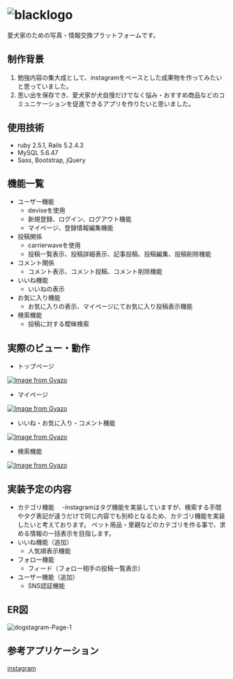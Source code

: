 # ![blacklogo](https://user-images.githubusercontent.com/65549551/89267524-504c1280-d672-11ea-8323-a6735522faf1.png)
愛犬家のための写真・情報交換プラットフォームです。


## 制作背景
1. 勉強内容の集大成として、instagramをベースとした成果物を作ってみたいと思っていました。
2. 思い出を保存でき、愛犬家が犬自慢だけでなく悩み・おすすめ商品などのコミュニケーションを促進できるアプリを作りたいと思いました。


## 使用技術
- ruby 2.5.1, Rails 5.2.4.3
- MySQL 5.6.47
- Sass, Bootstrap, jQuery


## 機能一覧
- ユーザー機能
  - deviseを使用
  - 新規登録、ログイン、ログアウト機能
  - マイページ、登録情報編集機能
- 投稿関係
  - carrierwaveを使用
  - 投稿一覧表示、投稿詳細表示、記事投稿、投稿編集、投稿削除機能
- コメント関係
  - コメント表示、コメント投稿、コメント削除機能
- いいね機能
  - いいねの表示
- お気に入り機能
  - お気に入りの表示、マイページにてお気に入り投稿表示機能
- 検索機能
  - 投稿に対する曖昧検索
  
## 実際のビュー・動作
- トップページ

[![Image from Gyazo](https://i.gyazo.com/ed6a6a81a3c441caeae3a1d490991d95.gif)](https://gyazo.com/ed6a6a81a3c441caeae3a1d490991d95)

- マイページ

[![Image from Gyazo](https://i.gyazo.com/01e566cca7360e773c716dd31d5f0213.gif)](https://gyazo.com/01e566cca7360e773c716dd31d5f0213)

- いいね・お気に入り・コメント機能

[![Image from Gyazo](https://i.gyazo.com/26982c26288b71e896b6a3277217d2bd.gif)](https://gyazo.com/26982c26288b71e896b6a3277217d2bd)

- 検索機能

[![Image from Gyazo](https://i.gyazo.com/e7b1b2fb9659889473f26485c04583a6.gif)](https://gyazo.com/e7b1b2fb9659889473f26485c04583a6)


## 実装予定の内容
- カテゴリ機能
　-instagramはタグ機能を実装していますが、検索する手間やタグ表記が違うだけで同じ内容でも別枠となるため、カテゴリ機能を実装したいと考えております。
   ペット用品・里親などのカテゴリを作る事で、求める情報の一括表示を目指します。
- いいね機能（追加）
  - 人気順表示機能
- フォロー機能
  - フィード（フォロー相手の投稿一覧表示）
- ユーザー機能（追加）
  - SNS認証機能

## ER図
![dogstagram-Page-1](https://user-images.githubusercontent.com/65549551/89100123-9e250880-d42f-11ea-8079-c3a8fa52a3e9.png)


## 参考アプリケーション
[instagram](https://www.instagram.com/)
